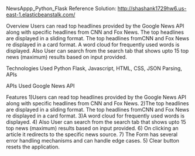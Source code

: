 NewsAppp_Python_Flask
Reference Solution: http://shashank1729hw6.us-east-1.elasticbeanstalk.com/

Overview
Users can read top headlines provided by the Google News API along with specific headlines from CNN and Fox News. The top headlines are displayed in a sliding format. The top headlines fromCNN and Fox News re displayed in a card format. A word cloud for frequently used words is displayed.
Also User can search from the search tab that shows upto 15 top news (maximum) results based on input provided. 
 

Technologies Used
Python Flask, Javascript, HTML, CSS, JSON Parsing, APIs

APIs Used
Google News API

Features
1)Users can read top headlines provided by the Google News API along with specific headlines from CNN and Fox News. 
2)The top headlines are displayed in a sliding format. The top headlines fromCNN and Fox News re displayed in a card format. 
3)A word cloud for frequently used words is displayed.
4) Also User can search from the search tab that shows upto 15 top news (maximum) results based on input provided. 
6) On clicking an article it redirects to the specific news source. 
7) The Form has several error handling mechanisms and can handle edge cases.
5) Clear button resets the application.
